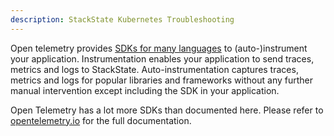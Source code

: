 ```yaml
---
description: StackState Kubernetes Troubleshooting
---
```


Open telemetry provides [SDKs for many languages](https://opentelemetry.io/docs/languages/) to (auto-)instrument your application. Instrumentation enables your application to send traces, metrics and logs to StackState. Auto-instrumentation captures traces, metrics and logs for popular libraries and frameworks without any further manual intervention except including the SDK in your application.

Open Telemetry has a lot more SDKs than documented here. Please refer to [opentelemetry.io](https://opentelemetry.io/docs/languages/) for the full documentation.